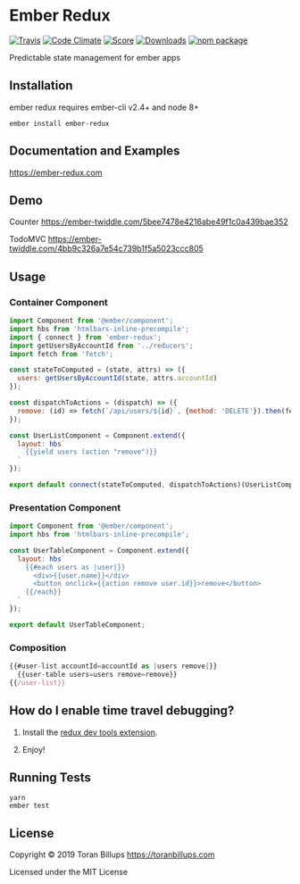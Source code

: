 # Ember Redux

[![Travis][build-badge]][build] [![Code Climate][climate-badge]][climate] [![Score][score-badge]][score] [![Downloads][downloads-badge]][npm] [![npm package][npm-badge]][npm]

Predictable state management for ember apps

## Installation

ember redux requires ember-cli v2.4+ and node 8+

```
ember install ember-redux
```

## Documentation and Examples

https://ember-redux.com

## Demo

Counter
https://ember-twiddle.com/5bee7478e4216abe49f1c0a439bae352

TodoMVC
https://ember-twiddle.com/4bb9c326a7e54c739b1f5a5023ccc805

## Usage

### Container Component

```js
import Component from '@ember/component';
import hbs from 'htmlbars-inline-precompile';
import { connect } from 'ember-redux';
import getUsersByAccountId from '../reducers';
import fetch from 'fetch';

const stateToComputed = (state, attrs) => ({
  users: getUsersByAccountId(state, attrs.accountId)
});

const dispatchToActions = (dispatch) => ({
  remove: (id) => fetch(`/api/users/${id}`, {method: 'DELETE'}).then(fetched => fetched.json()).then(response => dispatch({type: 'REMOVE_USER', id: id}))
});

const UserListComponent = Component.extend({
  layout: hbs`
    {{yield users (action "remove")}}
  `
});

export default connect(stateToComputed, dispatchToActions)(UserListComponent);
```

### Presentation Component

```js
import Component from '@ember/component';
import hbs from 'htmlbars-inline-precompile';

const UserTableComponent = Component.extend({
  layout: hbs`
    {{#each users as |user|}}
      <div>{{user.name}}</div>
      <button onclick={{action remove user.id}}>remove</button>
    {{/each}}
  `
});

export default UserTableComponent;
```

### Composition

```js
{{#user-list accountId=accountId as |users remove|}}
  {{user-table users=users remove=remove}}
{{/user-list}}
```

## How do I enable time travel debugging?

1. Install the [redux dev tools extension].

2. Enjoy!

## Running Tests

    yarn
    ember test

## License

Copyright © 2019 Toran Billups https://toranbillups.com

Licensed under the MIT License

[build-badge]: https://travis-ci.org/ember-redux/ember-redux.svg?branch=master
[build]: https://travis-ci.org/ember-redux/ember-redux

[npm-badge]: https://img.shields.io/npm/v/ember-redux.svg?style=flat-square
[npm]: https://www.npmjs.org/package/ember-redux

[climate-badge]: https://codeclimate.com/github/ember-redux/ember-redux/badges/gpa.svg
[climate]: https://codeclimate.com/github/ember-redux/ember-redux

[score-badge]: https://emberobserver.com/badges/ember-redux.svg
[score]: https://emberobserver.com/addons/ember-redux

[downloads-badge]: https://img.shields.io/npm/dm/ember-redux.svg

[redux]: https://github.com/reactjs/redux

[redux dev tools extension]: https://github.com/zalmoxisus/redux-devtools-extension
